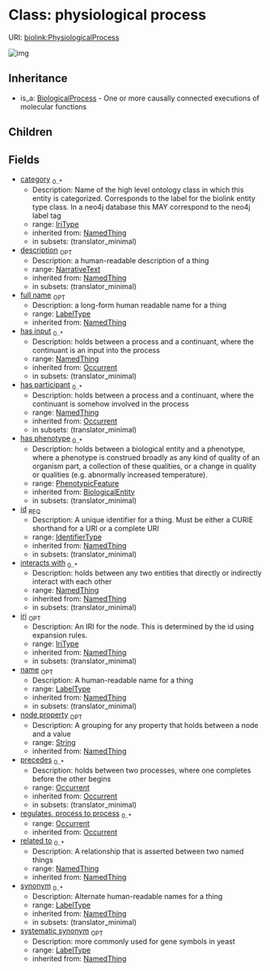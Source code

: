 # Class: physiological process




URI: [biolink:PhysiologicalProcess](https://w3id.org/biolink/vocab/PhysiologicalProcess)

![img](http://yuml.me/diagram/nofunky;dir:TB/class/\[NamedThing]<filler(i)%200..1-%20\[PhysiologicalProcess|id(i):identifier_type;name(i):label_type%20%3F;category(i):iri_type%20*;node_property(i):string%20%3F;iri(i):iri_type%20%3F;synonym(i):label_type%20*;full_name(i):label_type%20%3F;description(i):narrative_text%20%3F;systematic_synonym(i):label_type%20%3F;creation_date(i):date%20%3F;update_date(i):date%20%3F;has_chemical_formula(i):chemical_formula_value%20%3F;aggregate_statistic(i):string%20%3F;interbase_coordinate(i):string%20%3F],%20\[OntologyClass]<has%20molecular%20consequence(i)%200..*-%20\[PhysiologicalProcess],%20\[NamedThing]<same%20as(i)%200..*-%20\[PhysiologicalProcess],%20\[NamedThing]<produces(i)%200..*-%20\[PhysiologicalProcess],%20\[Disease]<manifestation%20of(i)%200..*-%20\[PhysiologicalProcess],%20\[NamedThing]<derives%20from(i)%200..*-%20\[PhysiologicalProcess],%20\[NamedThing]<derives%20into(i)%200..*-%20\[PhysiologicalProcess],%20\[Occurrent]<capable%20of(i)%200..*-%20\[PhysiologicalProcess],%20\[Occurrent]<actively%20involved%20in(i)%200..*-%20\[PhysiologicalProcess],%20\[Occurrent]<participates%20in(i)%200..*-%20\[PhysiologicalProcess],%20\[NamedThing]<part%20of(i)%200..*-%20\[PhysiologicalProcess],%20\[NamedThing]<has%20part(i)%200..*-%20\[PhysiologicalProcess],%20\[NamedThing]<overlaps(i)%200..*-%20\[PhysiologicalProcess],%20\[NamedThing]<model%20of(i)%200..*-%20\[PhysiologicalProcess],%20\[NamedThing]<location%20of(i)%200..*-%20\[PhysiologicalProcess],%20\[NamedThing]<located%20in(i)%200..*-%20\[PhysiologicalProcess],%20\[NamedThing]<occurs%20in(i)%200..*-%20\[PhysiologicalProcess],%20\[NamedThing]<prevents(i)%200..*-%20\[PhysiologicalProcess],%20\[NamedThing]<causes(i)%200..*-%20\[PhysiologicalProcess],%20\[NamedThing]<contributes%20to(i)%200..*-%20\[PhysiologicalProcess],%20\[NamedThing]<predisposes(i)%200..*-%20\[PhysiologicalProcess],%20\[NamedThing]<affects%20risk%20for(i)%200..*-%20\[PhysiologicalProcess],%20\[NamedThing]<colocalizes%20with(i)%200..*-%20\[PhysiologicalProcess],%20\[NamedThing]<coexists%20with(i)%200..*-%20\[PhysiologicalProcess],%20\[NamedThing]<xenologous%20to(i)%200..*-%20\[PhysiologicalProcess],%20\[NamedThing]<orthologous%20to(i)%200..*-%20\[PhysiologicalProcess],%20\[NamedThing]<paralogous%20to(i)%200..*-%20\[PhysiologicalProcess],%20\[NamedThing]<homologous%20to(i)%200..*-%20\[PhysiologicalProcess],%20\[NamedThing]<disrupts(i)%200..*-%20\[PhysiologicalProcess],%20\[NamedThing]<negatively%20regulates(i)%200..*-%20\[PhysiologicalProcess],%20\[NamedThing]<positively%20regulates(i)%200..*-%20\[PhysiologicalProcess],%20\[NamedThing]<regulates(i)%200..*-%20\[PhysiologicalProcess],%20\[NamedThing]<affects(i)%200..*-%20\[PhysiologicalProcess],%20\[NamedThing]<physically%20interacts%20with(i)%200..*-%20\[PhysiologicalProcess],%20\[NamedThing]<interacts%20with(i)%200..*-%20\[PhysiologicalProcess],%20\[NamedThing]<related%20to(i)%200..*-%20\[PhysiologicalProcess],%20\[PhenotypicFeature]<has%20phenotype(i)%200..*-%20\[PhysiologicalProcess],%20\[Occurrent]<precedes(i)%200..*-%20\[PhysiologicalProcess],%20\[NamedThing]<has%20input(i)%200..*-%20\[PhysiologicalProcess],%20\[NamedThing]<has%20participant(i)%200..*-%20\[PhysiologicalProcess],%20\[Occurrent]<regulates,%20process%20to%20process(i)%200..*-%20\[PhysiologicalProcess],%20\[BiologicalProcess]^-\[PhysiologicalProcess])
## Inheritance

 *  is_a: [BiologicalProcess](BiologicalProcess.md) - One or more causally connected executions of molecular functions
## Children

## Fields

 * [category](category.md)  <sub>0..*</sub>
    * Description: Name of the high level ontology class in which this entity is categorized. Corresponds to the label for the biolink entity type class. In a neo4j database this MAY correspond to the neo4j label tag
    * range: [IriType](IriType.md)
    * inherited from: [NamedThing](NamedThing.md)
    * in subsets: (translator_minimal)
 * [description](description.md)  <sub>OPT</sub>
    * Description: a human-readable description of a thing
    * range: [NarrativeText](NarrativeText.md)
    * inherited from: [NamedThing](NamedThing.md)
    * in subsets: (translator_minimal)
 * [full name](full_name.md)  <sub>OPT</sub>
    * Description: a long-form human readable name for a thing
    * range: [LabelType](LabelType.md)
    * inherited from: [NamedThing](NamedThing.md)
 * [has input](has_input.md)  <sub>0..*</sub>
    * Description: holds between a process and a continuant, where the continuant is an input into the process
    * range: [NamedThing](NamedThing.md)
    * inherited from: [Occurrent](Occurrent.md)
    * in subsets: (translator_minimal)
 * [has participant](has_participant.md)  <sub>0..*</sub>
    * Description: holds between a process and a continuant, where the continuant is somehow involved in the process
    * range: [NamedThing](NamedThing.md)
    * inherited from: [Occurrent](Occurrent.md)
    * in subsets: (translator_minimal)
 * [has phenotype](has_phenotype.md)  <sub>0..*</sub>
    * Description: holds between a biological entity and a phenotype, where a phenotype is construed broadly as any kind of quality of an organism part, a collection of these qualities, or a change in quality or qualities (e.g. abnormally increased temperature).
    * range: [PhenotypicFeature](PhenotypicFeature.md)
    * inherited from: [BiologicalEntity](BiologicalEntity.md)
    * in subsets: (translator_minimal)
 * [id](id.md)  <sub>REQ</sub>
    * Description: A unique identifier for a thing. Must be either a CURIE shorthand for a URI or a complete URI
    * range: [IdentifierType](IdentifierType.md)
    * inherited from: [NamedThing](NamedThing.md)
    * in subsets: (translator_minimal)
 * [interacts with](interacts_with.md)  <sub>0..*</sub>
    * Description: holds between any two entities that directly or indirectly interact with each other
    * range: [NamedThing](NamedThing.md)
    * inherited from: [NamedThing](NamedThing.md)
    * in subsets: (translator_minimal)
 * [iri](iri.md)  <sub>OPT</sub>
    * Description: An IRI for the node. This is determined by the id using expansion rules.
    * range: [IriType](IriType.md)
    * inherited from: [NamedThing](NamedThing.md)
    * in subsets: (translator_minimal)
 * [name](name.md)  <sub>OPT</sub>
    * Description: A human-readable name for a thing
    * range: [LabelType](LabelType.md)
    * inherited from: [NamedThing](NamedThing.md)
    * in subsets: (translator_minimal)
 * [node property](node_property.md)  <sub>OPT</sub>
    * Description: A grouping for any property that holds between a node and a value
    * range: [String](String.md)
    * inherited from: [NamedThing](NamedThing.md)
 * [precedes](precedes.md)  <sub>0..*</sub>
    * Description: holds between two processes, where one completes before the other begins
    * range: [Occurrent](Occurrent.md)
    * inherited from: [Occurrent](Occurrent.md)
    * in subsets: (translator_minimal)
 * [regulates, process to process](regulates_process_to_process.md)  <sub>0..*</sub>
    * range: [Occurrent](Occurrent.md)
    * inherited from: [Occurrent](Occurrent.md)
 * [related to](related_to.md)  <sub>0..*</sub>
    * Description: A relationship that is asserted between two named things
    * range: [NamedThing](NamedThing.md)
    * inherited from: [NamedThing](NamedThing.md)
 * [synonym](synonym.md)  <sub>0..*</sub>
    * Description: Alternate human-readable names for a thing
    * range: [LabelType](LabelType.md)
    * inherited from: [NamedThing](NamedThing.md)
    * in subsets: (translator_minimal)
 * [systematic synonym](systematic_synonym.md)  <sub>OPT</sub>
    * Description: more commonly used for gene symbols in yeast
    * range: [LabelType](LabelType.md)
    * inherited from: [NamedThing](NamedThing.md)
